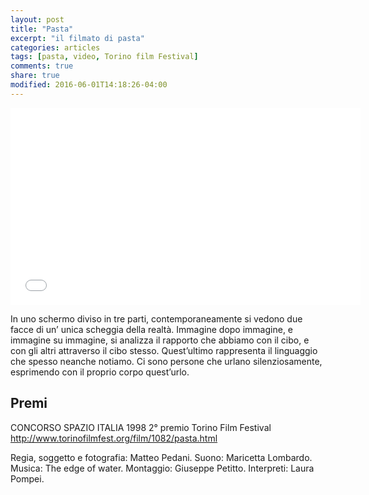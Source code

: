 ```yaml
---
layout: post
title: "Pasta"
excerpt: "il filmato di pasta"
categories: articles
tags: [pasta, video, Torino film Festival]
comments: true
share: true
modified: 2016-06-01T14:18:26-04:00
---
```


<iframe width="560" height="315"  src="//www.youtube.com/embed/lVyINsntZFk" frameborder="0"> </iframe>

In uno schermo diviso in tre parti, contemporaneamente si vedono due facce di un’ unica scheggia della realtà. Immagine dopo immagine, e immagine su immagine, si analizza il rapporto che abbiamo con il cibo, e con gli altri attraverso il cibo stesso. Quest’ultimo rappresenta il linguaggio che spesso neanche notiamo. Ci sono persone che urlano silenziosamente, esprimendo con il proprio corpo quest’urlo.

## Premi
CONCORSO SPAZIO ITALIA 1998 2° premio Torino Film Festival  http://www.torinofilmfest.org/film/1082/pasta.html

Regia, soggetto e fotografia: Matteo Pedani.
Suono: Maricetta Lombardo.
Musica: The edge of water. 
Montaggio: Giuseppe Petitto.
Interpreti: Laura Pompei.
